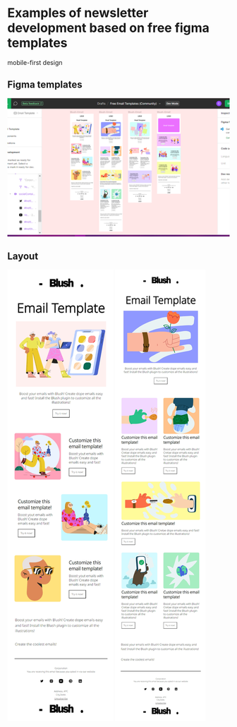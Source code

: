 # Examples of newsletter development based on free figma templates

mobile-first design

## Figma templates
![Alt text](image-1.png)

## Layout
![Alt text](image-2.png)
![Alt text](image.png)